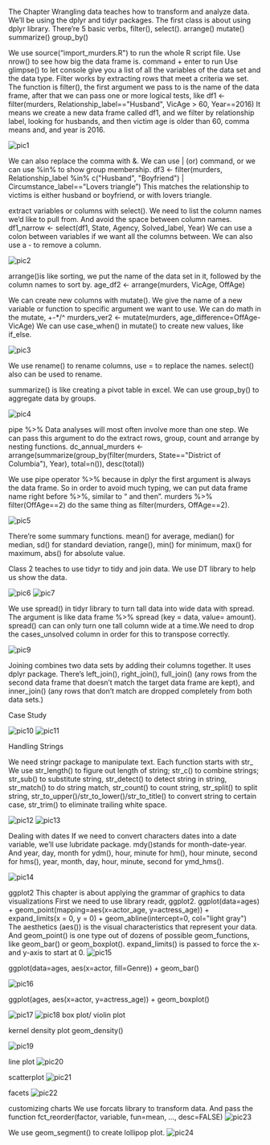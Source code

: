 The Chapter Wrangling data teaches how to transform and analyze data.
We’ll be using the dplyr and tidyr packages.
The first class is about using dplyr library.
There’re 5 basic verbs, filter(),
select().
arrange()
mutate()
summarize() group_by()

We use source(“import_murders.R") to run the whole R script file. 
Use nrow() to see how big the data frame is.
command + enter to run 
Use glimpse() to let console give you a list of all the variables of the data set and the data type. 
Filter works by extracting rows that meet a criteria we set.
The function is filter(), the first argument we pass to is the name of the data frame, after that we can pass one or more logical tests, like
df1 <- filter(murders, Relationship_label=="Husband", VicAge > 60, Year==2016)
It means we create a new data frame called df1, and we filter by relationship label, looking for husbands, and then victim age is older than 60, comma means and, and year is 2016.

![pic1](https://github.com/rhondaqian/JMM692-post/blob/master/pic1.jpg)

We can also replace the comma with &.
We can use | (or) command, or we can use %in% to show group membership.
df3 <- filter(murders, Relationship_label %in% c("Husband", "Boyfriend") | Circumstance_label=="Lovers triangle”)
This matches the relationship to victims is either husband or boyfriend, or with lovers triangle. 

extract variables or columns with select().
We need to list the column names we’d like to pull from. And avoid the space between column names.
df1_narrow <- select(df1, State, Agency, Solved_label, Year)
We can use a colon between variables if we want all the columns between.
We can also use a - to remove a column.

![pic2](https://github.com/rhondaqian/JMM692-post/blob/master/pic2.jpg)


arrange()is like sorting, we put the name of the data set in it, followed by the column names to sort by.
age_df2 <- arrange(murders, VicAge, OffAge)

We can create new columns with mutate().
We give the name of a new variable or function to specific argument we want to use. We can do math in the mutate, +-*/^ 
murders_ver2 <- mutate(murders,
                       age_difference=OffAge-VicAge)
We can use case_when() in mutate() to create new values, like if_else. 

![pic3](https://github.com/rhondaqian/JMM692-post/blob/master/pic3.jpg)


We use rename() to rename columns, use = to replace the names. select() also can be used to rename.

summarize() is like creating a pivot table in excel.
We can use group_by() to aggregate data by groups.

![pic4](https://github.com/rhondaqian/JMM692-post/blob/master/pic4.jpg)


pipe %>%
Data analyses will most often involve more than one step. We can pass this argument to do the extract rows, group, count and arrange by nesting functions.
dc_annual_murders <- arrange(summarize(group_by(filter(murders, State=="District of Columbia"), Year), total=n()), desc(total))

We use pipe operator %>% because in dplyr the first argument is always the data frame. So in order to avoid much typing, we can put data frame name right before %>%, similar to “ and then”.
murders %>% filter(OffAge==2) do the same thing as filter(murders, OffAge==2).

![pic5](https://github.com/rhondaqian/JMM692-post/blob/master/pic5.jpg)

There’re some summary functions. mean() for average, median() for median, sd() for standard deviation, range(), min() for minimum, max() for maximum, abs() for absolute value.


Class 2 teaches to use tidyr to tidy and join data.
We use DT library to help us show the data.

![pic6](https://github.com/rhondaqian/JMM692-post/blob/master/pic6.jpg) 
![pic7](https://github.com/rhondaqian/JMM692-post/blob/master/pic7.jpg)

We use spread() in tidyr library to turn tall data into wide data with spread. The argument is like data frame %>% spread (key = data, value= amount). spread() can can only turn one tall column wide at a time.We need to drop the cases_unsolved column in order for this to transpose correctly.


![pic9](https://github.com/rhondaqian/JMM692-post/blob/master/pic9.jpg)

Joining combines two data sets by adding their columns together. It uses dplyr package. There’s left_join(), right_join(), full_join() (any rows from the second data frame that doesn’t match the target data frame are kept), and inner_join() (any rows that don’t match are dropped completely from both data sets.)


Case Study

![pic10](https://github.com/rhondaqian/JMM692-post/blob/master/pic10.jpg) 
![pic11](https://github.com/rhondaqian/JMM692-post/blob/master/pic11.jpg)

Handling Strings

We need stringr package to manipulate text. Each function starts with str_
We use str_length() to figure out length of string; str_c() to combine strings; str_sub() to substitute string, str_detect() to detect string in string, str_match() to do string match, str_count() to count string, str_split() to split string, str_to_upper()/str_to_lower()/str_to_title() to convert string to certain case, str_trim() to eliminate trailing white space. 

![pic12](https://github.com/rhondaqian/JMM692-post/blob/master/pic12.jpg) 
![pic13](https://github.com/rhondaqian/JMM692-post/blob/master/pic13.jpg)


Dealing with dates
If we need to convert characters dates into a date variable, we’ll use lubridate package.
mdy()stands for month-date-year. And year, day, month for ydm(), hour, minute for hm(), hour minute, second for hms(), year, month, day, hour, minute, second for ymd_hms().

![pic14](https://github.com/rhondaqian/JMM692-post/blob/master/pic14.jpg)


ggplot2
This chapter is about applying the grammar of graphics to data visualizations
First we need to use library readr, ggplot2.
ggplot(data=ages) +
  geom_point(mapping=aes(x=actor_age, y=actress_age)) + 
  expand_limits(x = 0, y = 0) +
  geom_abline(intercept=0, col="light gray") 
The aesthetics (aes()) is the visual characteristics that represent your data.
And geom_point() is one type out of dozens of possible geom_functions, like geom_bar() or geom_boxplot().
expand_limits() is passed to force the x- and y-axis to start at 0.
![pic15](https://github.com/rhondaqian/JMM692-post/blob/master/pic15.jpg)


ggplot(data=ages,
  aes(x=actor, fill=Genre)) +
  geom_bar()

![pic16](https://github.com/rhondaqian/JMM692-post/blob/master/pic16.jpg)


ggplot(ages, aes(x=actor, y=actress_age)) +
  geom_boxplot()

![pic17](https://github.com/rhondaqian/JMM692-post/blob/master/pic17.jpg)
![pic18](https://github.com/rhondaqian/JMM692-post/blob/master/pic18.jpg)
box plot/ violin plot


kernel density plot
geom_density()

![pic19](https://github.com/rhondaqian/JMM692-post/blob/master/pic19.jpg)


line plot 
![pic20](https://github.com/rhondaqian/JMM692-post/blob/master/pic20.jpg)

scatterplot ![pic21](https://github.com/rhondaqian/JMM692-post/blob/master/pic21.jpg)


facets ![pic22](https://github.com/rhondaqian/JMM692-post/blob/master/pic22.jpg)


customizing charts
We use forcats library to transform data. And pass the function fct_reorder(factor, variable, fun=mean, …, desc=FALSE)
![pic23](https://github.com/rhondaqian/JMM692-post/blob/master/pic23.jpg)


We use geom_segment() to create lollipop plot.
![pic24](https://github.com/rhondaqian/JMM692-post/blob/master/pic24.jpg)

